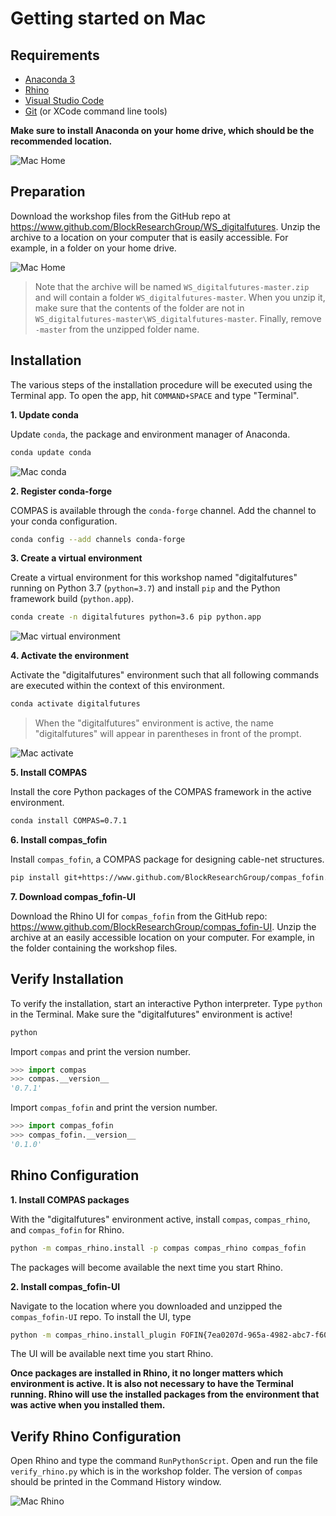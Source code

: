 # Getting started on Mac

## Requirements

* [Anaconda 3](https://repo.anaconda.com/archive/Anaconda3-2019.03-MacOSX-x86_64.pkg)
* [Rhino](https://www.rhino3d.com/download)
* [Visual Studio Code](https://code.visualstudio.com/)
* [Git](https://git-scm.com/downloads) (or XCode command line tools)

**Make sure to install Anaconda on your home drive, which should be the recommended location.**

![Mac Home](images/mac_anaconda.png)

## Preparation

Download the workshop files from the GitHub repo at https://www.github.com/BlockResearchGroup/WS_digitalfutures. Unzip the archive to a location on your computer that is easily accessible. For example, in a folder on your home drive.

![Mac Home](images/mac_workshop.png)

> Note that the archive will be named `WS_digitalfutures-master.zip` and will contain a folder `WS_digitalfutures-master`. When you unzip it, make sure that the contents of the folder are not in `WS_digitalfutures-master\WS_digitalfutures-master`. Finally, remove `-master` from the unzipped folder name. 

## Installation

The various steps of the installation procedure will be executed using the Terminal app. To open the app, hit `COMMAND+SPACE` and type "Terminal".

**1. Update conda**

Update `conda`, the package and environment manager of Anaconda.

```bash
conda update conda
```

![Mac conda](images/mac_conda.png)

**2. Register conda-forge**

COMPAS is available through the `conda-forge` channel. Add the channel to your conda configuration.

```bash
conda config --add channels conda-forge
```

**3. Create a virtual environment**

Create a virtual environment for this workshop named "digitalfutures" running on Python 3.7 (`python=3.7`) and install `pip` and the Python framework build (`python.app`).

```bash
conda create -n digitalfutures python=3.6 pip python.app
```

![Mac virtual environment](images/mac_virtual-environment.png)

**4. Activate the environment**

Activate the "digitalfutures" environment such that all following commands are executed within the context of this environment.

```bash
conda activate digitalfutures
```

> When the "digitalfutures" environment is active, the name "digitalfutures" will appear in parentheses in front of the prompt.

![Mac activate](images/mac_activate.png)

**5. Install COMPAS**

Install the core Python packages of the COMPAS framework in the active environment.

```bash
conda install COMPAS=0.7.1
```

**6. Install compas_fofin**

Install `compas_fofin`, a COMPAS package for designing cable-net structures.

```bash
pip install git+https://www.github.com/BlockResearchGroup/compas_fofin.git#egg=compas_fofin
```

**7. Download compas_fofin-UI**

Download the Rhino UI for `compas_fofin` from the GitHub repo: https://www.github.com/BlockResearchGroup/compas_fofin-UI. Unzip the archive at an easily accessible location on your computer. For example, in the folder containing the workshop files.

## Verify Installation

To verify the installation, start an interactive Python interpreter.
Type `python` in the Terminal. Make sure the "digitalfutures" environment is active!

```bash
python
```

Import `compas` and print the version number.

```python
>>> import compas
>>> compas.__version__
'0.7.1'
```

Import `compas_fofin` and print the version number.

```python
>>> import compas_fofin
>>> compas_fofin.__version__
'0.1.0'
```

## Rhino Configuration

**1. Install COMPAS packages**

With the "digitalfutures" environment active, install `compas`, `compas_rhino`, and `compas_fofin` for Rhino.

```bash
python -m compas_rhino.install -p compas compas_rhino compas_fofin
```

The packages will become available the next time you start Rhino.

**2. Install compas_fofin-UI**

Navigate to the location where you downloaded and unzipped the `compas_fofin-UI` repo. To install the UI, type

```bash
python -m compas_rhino.install_plugin FOFIN{7ea0207d-965a-4982-abc7-f60810ae2626}
```

The UI will be available next time you start Rhino.

**Once packages are installed in Rhino, it no longer matters which environment is active. It is also not necessary to have the Terminal running. Rhino will use the installed packages from the environment that was active when you installed them.**

## Verify Rhino Configuration

Open Rhino and type the command `RunPythonScript`.
Open and run the file `verify_rhino.py` which is in the workshop folder. The version of `compas` should be printed in the Command History window.

![Mac Rhino](images/mac_rhinoverify.png)
